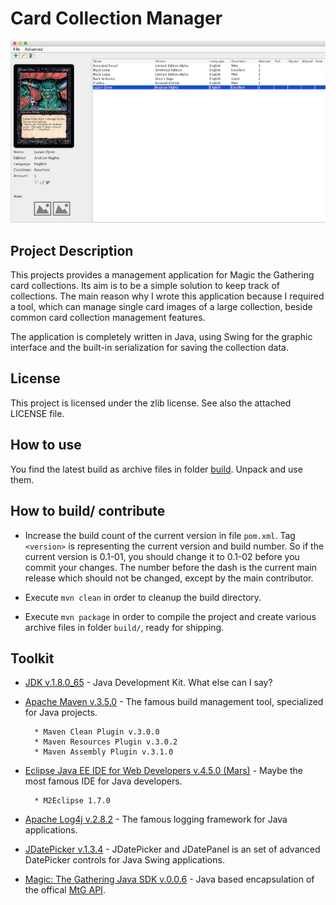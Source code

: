 # Card Collection Manager
![img1](img1.png)
## Project Description
This projects provides a management application for Magic the Gathering card collections. Its aim is to be a simple solution to keep track of collections. The main reason why I wrote this application because I required a tool, which can manage single card images of a large collection, beside common card collection management features.

The application is completely written in Java, using Swing for the graphic interface and the built-in serialization for saving the collection data.

## License
This project is licensed under the zlib license. See also the attached LICENSE file.

## How to use
You find the latest build as archive files in folder [build](./build). Unpack and use them.

## How to build/ contribute
* Increase the build count of the current version in file `pom.xml`. Tag `<version>` is representing the current version and build number. So if the current version is 0.1-01, you should change it to 0.1-02 before you commit your changes. The number before the dash is the current main release which should not be changed, except by the main contributor. 

* Execute `mvn clean` in order to cleanup the build directory.
* Execute `mvn package` in order to compile the project and create various archive files in folder `build/`, ready for shipping.

## Toolkit
* [JDK v.1.8.0_65](http://www.oracle.com/technetwork/java/javase/downloads/jdk8-downloads-2133151.html) - Java Development Kit. What else can I say?


* [Apache Maven v.3.5.0](https://maven.apache.org/) - The famous build management tool, specialized for Java projects.
	
		* Maven Clean Plugin v.3.0.0
		* Maven Resources Plugin v.3.0.2
		* Maven Assembly Plugin v.3.1.0


* [Eclipse Java EE IDE for Web Developers v.4.5.0 (Mars)](https://www.eclipse.org) - Maybe the most famous IDE for Java developers.

		* M2Eclipse 1.7.0

* [Apache Log4j v.2.8.2](https://logging.apache.org/log4j/2.x/) - The famous logging framework for Java applications.

* [JDatePicker v.1.3.4](https://jdatepicker.org) - JDatePicker and JDatePanel is an set of advanced DatePicker controls for Java Swing applications.

* [Magic: The Gathering Java SDK v.0.0.6](https://github.com/MagicTheGathering/mtg-sdk-java) - Java based encapsulation of the offical [MtG API](https://magicthegathering.io).
